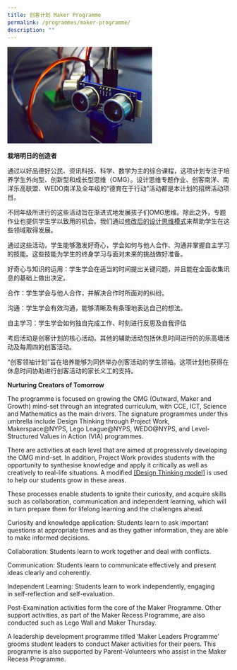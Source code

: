 ```yaml
---
title: 创客计划 Maker Programme
permalink: /programmes/maker-programme/
description: ""
---
```

<img src="/images/program-maker-2.jpeg" 
     style="width:65%">
		 
<strong>栽培明日的创造者 </strong>

通过以好品德好公民、资讯科技、科学、数学为主的综合课程，这项计划专注于培养学生外向型、创新型和成长型思维（OMG）。设计思维专题作业、创客南洋、南洋乐高联盟、WEDO南洋及全年级的“德育在于行动”活动都是本计划的招牌活动项目。  
  
不同年级所进行的这些活动旨在渐进式地发展孩子们OMG思维。除此之外，专题作业也提供学生学以致用的机会。我们通过[修改后的设计思维模式](/images/Makers_20Pragramme.png)来帮助学生在这些领域取得发展。  
  
通过这些活动，学生能够激发好奇心，学会如何与他人合作、沟通并掌握自主学习的技能。这些技能为学生的终身学习与面对未来的挑战做好准备。  
  
好奇心与知识的运用：学生学会在适当的时间提出关键问题，并且能在全面收集讯息的基础上做出决定。  
  
合作：学生学会与他人合作，并解决合作时所面对的纠纷。  
  
沟通：学生学会有效沟通，能够清晰及有条理地表达自己的想法。  
  
自主学习：学生学会如何独自完成工作、时刻进行反思及自我评估  
  
考后活动是创客计划的核心活动。其他的辅助活动包括休息时间进行的的乐高墙活动及每周四的创客活动。  
  
“创客领袖计划”旨在培养能够为同侪举办创客活动的学生领袖。这项计划也获得在休息时间协助进行创客活动的家长义工的支持。  
  

**Nurturing Creators of Tomorrow**

The programme is focused on growing the OMG (Outward, Maker and Growth) mind-set through an integrated curriculum, with CCE, ICT, Science and Mathematics as the main drivers. The signature programmes under this umbrella include Design Thinking through Project Work, Makerspace@NYPS, Lego League@NYPS, WEDO@NYPS, and Level-Structured Values in Action (VIA) programmes.

There are activities at each level that are aimed at progressively developing the OMG mind-set. In addition, Project Work provides students with the opportunity to synthesise knowledge and apply it critically as well as creatively to real-life situations. A modified <a href="/images/Makers_20Pragramme.png" target="_blank" rel="noopener">[Design Thinking model]</a> is used to help our students grow in these areas.

  

These processes enable students to ignite their curiosity, and acquire skills such as collaboration, communication and independent learning, which will in turn prepare them for lifelong learning and the challenges ahead.

Curiosity and knowledge application: Students learn to ask important questions at appropriate times and as they gather information, they are able to make informed decisions.

Collaboration: Students learn to work together and deal with conflicts.

Communication: Students learn to communicate effectively and present ideas clearly and coherently.

Independent Learning: Students learn to work independently, engaging in self-reflection and self-evaluation.

Post-Examination activities form the core of the Maker Programme. Other support activities, as part of the Maker Recess Programme, are also conducted such as Lego Wall and Maker Thursday.

A leadership development programme titled ‘Maker Leaders Programme’ grooms student leaders to conduct Maker activities for their peers. This programme is also supported by Parent-Volunteers who assist in the Maker Recess Programme.